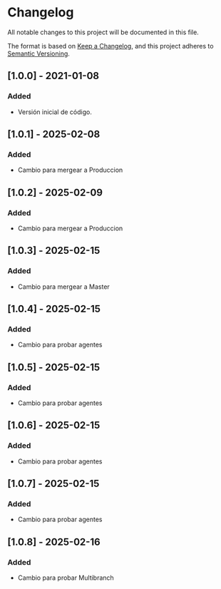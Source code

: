 # Changelog
All notable changes to this project will be documented in this file.

The format is based on [Keep a Changelog](https://keepachangelog.com/en/1.0.0/),
and this project adheres to [Semantic Versioning](https://semver.org/spec/v2.0.0.html).

## [1.0.0] - 2021-01-08
### Added
- Versión inicial de código.

## [1.0.1] - 2025-02-08
### Added
- Cambio para mergear a Produccion

## [1.0.2] - 2025-02-09
### Added
- Cambio para mergear a Produccion


## [1.0.3] - 2025-02-15
### Added
- Cambio para mergear a Master

## [1.0.4] - 2025-02-15
### Added
- Cambio para probar agentes


## [1.0.5] - 2025-02-15
### Added
- Cambio para probar agentes

## [1.0.6] - 2025-02-15
### Added
- Cambio para probar agentes

## [1.0.7] - 2025-02-15
### Added
- Cambio para probar agentes


## [1.0.8] - 2025-02-16
### Added
- Cambio para probar Multibranch



